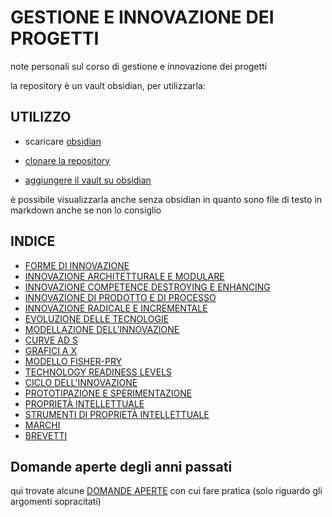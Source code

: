 # GESTIONE E INNOVAZIONE DEI PROGETTI
note personali sul corso di gestione e innovazione dei progetti

la repository è un vault obsidian, per utilizzarla:

## UTILIZZO

- scaricare [obsidian](https://obsidian.md/)

- [clonare la repository](https://github.com/carnivuth/gip.git)

- [aggiungere il vault su obsidian](https://help.obsidian.md/Files+and+folders/Manage+vaults#Create+vault+from+an+existing+folder)

è possibile visualizzarla anche senza obsidian in quanto sono file di testo in markdown anche se non lo consiglio

## INDICE

- [FORME DI INNOVAZIONE](pages/FORME%20DI%20INNOVAZIONE.md)
- [INNOVAZIONE ARCHITETTURALE E MODULARE](pages/INNOVAZIONE%20ARCHITETTURALE%20E%20MODULARE.md)
- [INNOVAZIONE COMPETENCE DESTROYING E ENHANCING](pages/INNOVAZIONE%20COMPETENCE%20DESTROYING%20E%20ENHANCING.md)
- [INNOVAZIONE DI PRODOTTO E DI PROCESSO](pages/INNOVAZIONE%20DI%20PRODOTTO%20E%20DI%20PROCESSO.md)
- [INNOVAZIONE RADICALE E INCREMENTALE](pages/INNOVAZIONE%20RADICALE%20E%20INCREMENTALE.md)
- [EVOLUZIONE DELLE TECNOLOGIE](pages/EVOLUZIONE%20DELLE%20TECNOLOGIE.md)
- [MODELLAZIONE DELL'INNOVAZIONE](pages/MODELLAZIONE%20DELL'INNOVAZIONE.md)
- [CURVE AD S](pages/CURVE%20AD%20S.md)
- [GRAFICI A X](pages/GRAFICI%20A%20X.md)
- [MODELLO FISHER-PRY](pages/MODELLO%20FISHER-PRY.md)
- [TECHNOLOGY READINESS LEVELS](pages/TECHNOLOGY%20READINESS%20LEVELS.md)
- [CICLO DELL'INNOVAZIONE](pages/CICLO%20DELL'INNOVAZIONE.md)
- [PROTOTIPAZIONE E SPERIMENTAZIONE](PROTOTIPAZIONE%20E%20SPERIMENTAZIONE.md)
- [PROPRIETÀ INTELLETTUALE](pages/PROPRIETÀ%20INTELLETTUALE.md)
- [STRUMENTI DI PROPRIETÀ INTELLETTUALE](pages/STRUMENTI%20DI%20PROPRIETÀ%20INTELLETTUALE.md)
- [MARCHI](pages/MARCHI.md)
- [BREVETTI](pages/BREVETTI.md)

## Domande aperte degli anni passati
qui trovate alcune [DOMANDE APERTE](pages/DOMANDE%20APERTE.md) con cui fare pratica (solo riguardo gli argomenti sopracitati) 
